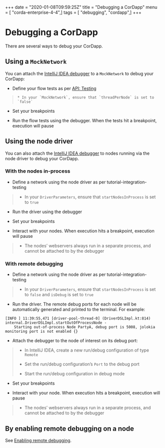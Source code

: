 +++
date = "2020-01-08T09:59:25Z"
title = "Debugging a CorDapp"
menu = [ "corda-enterprise-4-4",]
tags = [ "debugging", "cordapp",]
+++


# Debugging a CorDapp

There are several ways to debug your CorDapp.


## Using a `MockNetwork`

You can attach the [IntelliJ IDEA debugger](https://www.jetbrains.com/help/idea/debugging-code.html) to a
                `MockNetwork` to debug your CorDapp:


* Define your flow tests as per [API: Testing](api-testing.md)

> 
> 
>     * In your `MockNetwork`, ensure that `threadPerNode` is set to `false`
> 
> 

* Set your breakpoints


* Run the flow tests using the debugger. When the tests hit a breakpoint, execution will pause



## Using the node driver

You can also attach the [IntelliJ IDEA debugger](https://www.jetbrains.com/help/idea/debugging-code.html) to nodes
                running via the node driver to debug your CorDapp.


### With the nodes in-process


* Define a network using the node driver as per tutorial-integration-testing

> 
> 
> * In your `DriverParameters`, ensure that `startNodesInProcess` is set to `true`
> 
> 

* Run the driver using the debugger


* Set your breakpoints


* Interact with your nodes. When execution hits a breakpoint, execution will pause

> 
> 
> * The nodes’ webservers always run in a separate process, and cannot be attached to by the debugger
> 
> 


### With remote debugging


* Define a network using the node driver as per tutorial-integration-testing

> 
> 
> * In your `DriverParameters`, ensure that `startNodesInProcess` is set to `false` and `isDebug` is set to
>                                         `true`
> 
> 

* Run the driver. The remote debug ports for each node will be automatically generated and printed to the terminal.
                            For example:


```none
[INFO ] 11:39:55,471 [driver-pool-thread-0] (DriverDSLImpl.kt:814) internal.DriverDSLImpl.startOutOfProcessNode -
    Starting out-of-process Node PartyA, debug port is 5008, jolokia monitoring port is not enabled {}
```

* Attach the debugger to the node of interest on its debug port:

> 
> 
> * In IntelliJ IDEA, create a new run/debug configuration of type `Remote`
> 
> 
> * Set the run/debug configuration’s `Port` to the debug port
> 
> 
> * Start the run/debug configuration in debug mode
> 
> 

* Set your breakpoints


* Interact with your node. When execution hits a breakpoint, execution will pause

> 
> 
> * The nodes’ webservers always run in a separate process, and cannot be attached to by the debugger
> 
> 


## By enabling remote debugging on a node

See [Enabling remote debugging](../node/node-commandline.md#enabling-remote-debugging).




